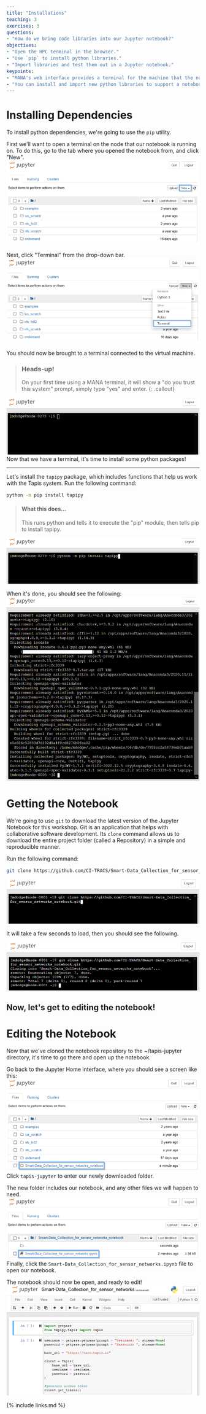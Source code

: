 ```yaml
---
title: "Installations"
teaching: 3
exercises: 3
questions:
- "How do we bring code libraries into our Jupyter notebook?"
objectives:
- "Open the HPC terminal in the browser."
- "Use `pip` to install python libraries."
- "Import libraries and test them out in a Jupyter notebook."
keypoints:
- "MANA's web interface provides a terminal for the machine that the notebook runs on."
- "You can install and import new python libraries to support a notebook."
---
```


# Installing Dependencies

To install python dependencies, we're going to use the `pip` utility.

First we'll want to open a terminal on the node that our notebook is running on.
To do this, go to the tab where you opened the notebook from, and click "New".
![Jupyter Home, "New" button selected](/fig/jupyter_home_new_outlined.png) 

Next, click "Terminal" from the drop-down bar.
![Jupyter Home, "Terminal" button selected](/fig/jupyter_home_new_terminal_outlined.png)

You should now be brought to a terminal connected to the virtual machine.

> ### Heads-up!
> On your first time using a MANA terminal, it will show a "do you trust this system" prompt, simply type "yes" and enter.
{: .callout}

![Jupyter Terminal](/fig/jupyter_terminal_start.png)
Now that we have a terminal, it's time to install some python packages!

---

Let's install the `tapipy` package, which includes functions that help us work with the Tapis system.
Run the following command:
```bash
python -m pip install tapipy
```

> #### What this does...
> This runs python and tells it to execute the "pip" module, then tells pip to install tapipy.

![Install Tapipy](/fig/jupyter_terminal_install_tapipy.png)

When it's done, you should see the following:
![Installed Tapipy](/fig/jupyter_terminal_installed_tapipy.png)

# Getting the Notebook

We're going to use `git` to download the latest version of the Jupyter Notebook for this workshop.
Git is an application that helps with collaborative software development.
Its `clone` command allows us to download the entire project folder (called a Repository) in a simple and reproducible manner.

Run the following command:
```bash
git clone https://github.com/CI-TRACS/Smart-Data_Collection_for_sensor_networks_notebook.git
```

![Clone the Tapis Jupyter Repository](/fig/jupyter_terminal_clone_notebook.png)

It will take a few seconds to load, then you should see the following.

![Cloned the Tapis Jupyter Repository](/fig/jupyter_terminal_cloned_notebook.png)

Now, let's get to editing the notebook! 
---

# Editing the Notebook
Now that we've cloned the notebook repository to the ~/tapis-jupyter directory, it's time to go there and open up the notebook.

Go back to the Jupyter Home interface, where you should see a screen like this:
![Jupyter Home Interface With tapis-jupyter](/fig/jupyter_home_with_notebook.png)
Click `tapis-jupyter` to enter our newly downloaded folder.

The new folder includes our notebook, and any other files we will happen to need.
![Jupyter File Manager in tapis-jupyter](/fig/jupyter_file_manager_in_notebook_repo.png)
Finally, click the `Smart-Data_Collection_for_sensor_networks.ipynb` file to open our notebook.


The notebook should now be open, and ready to edit!
![Tapis Streams Jupyter Notebook Opened](/fig/notebook_open.png)

{% include links.md %}